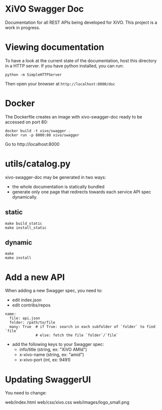 XiVO Swagger Doc
================

Documentation for all REST APIs being developed for XiVO. This project
is a work in progress.

Viewing documentation
=====================

To have a look at the current state of the documentation, host this
directory in a HTTP server. If you have python installed, you can run:

    python -m SimpleHTTPServer

Then open your browser at ```http://localhost:8000/doc```


Docker
======

The Dockerfile creates an image with xivo-swagger-doc ready to be accessed on
port 80:

    docker build -t xivo/swagger .
    docker run -p 8000:80 xivo/swagger

Go to http://localhost:8000


utils/catalog.py
================

xivo-swagger-doc may be generated in two ways:

* the whole documentation is statically bundled
* generate only one page that redirects towards each service API spec dynamically.


static
------

    make build_static
    make install_static

dynamic
------

    make
    make install


Add a new API
=============

When adding a new Swagger spec, you need to:

- edit index.json
- edit contribs/repos
```
name:
  file: api.json
  folder: /path/to/file
  many: True  # if True: search in each subfolder of `folder` to find `file`
              # else: fetch the file `folder`/`file`
```

- add the following keys to your Swagger spec:
  - info/title  (string, ex: "XiVO AMId")
  - x-xivo-name (string, ex: "amid")
  - x-xivo-port (int, ex: 9491)


Updating SwaggerUI
==================

You need to change:

web/index.html
web/css/xivo.css
web/images/logo_small.png
